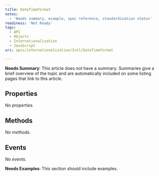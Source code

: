 ```yaml
---
title: DateTimeFormat
notes:
  - 'Needs summary, example, spec reference, standardization status'
readiness: 'Not Ready'
tags:
  - API
  - Objects
  - Internationalization
  - JavaScript
uri: apis/internationalization/Intl/DateTimeFormat

---
```

**Needs Summary**: This article does not have a summary. Summaries give a brief overview of the topic and are automatically included on some listing pages that link to this article.

## <span>Properties</span>

*No properties.*

## <span>Methods</span>

*No methods.*

## <span>Events</span>

*No events.*

**Needs Examples**: This section should include examples.

